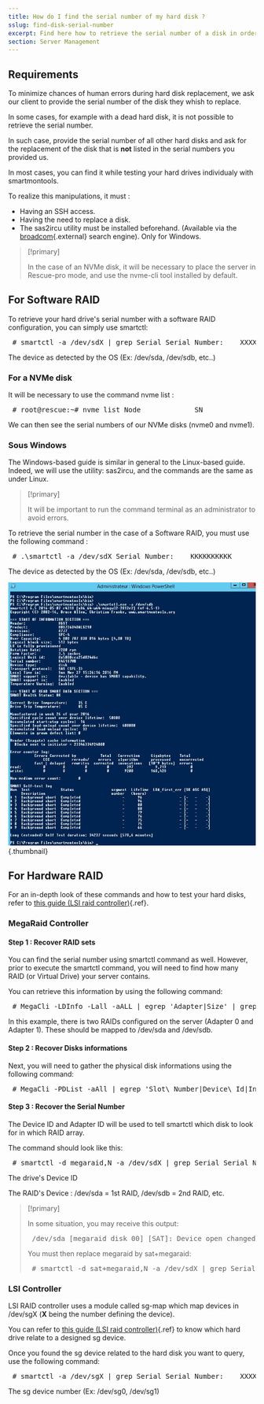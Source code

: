 ```yaml
---
title: How do I find the serial number of my hard disk ?
sslug: find-disk-serial-number
excerpt: Find here how to retrieve the serial number of a disk in order to proceed with its replacement.
section: Server Management
---
```



## Requirements
To minimize chances of human errors during hard disk replacement, we ask our client to provide the serial number of the disk they whish to replace.

In some cases, for example with a dead hard disk, it is not possible to retrieve the serial number.

In such case, provide the serial number of all other hard disks and ask for the replacement of the disk that is **not** listed in the serial numbers you provided us.

In most cases, you can find it while testing your hard drives individualy with smartmontools.

To realize this manipulations, it must :

- Having an SSH access.
- Having the need to replace a disk.
- The sas2ircu utility must be installed beforehand. (Available via the [broadcom](https://www.broadcom.com/support/download-search/?dk=sas2ircu){.external} search engine). Only for Windows.



> [!primary]
>
> In the case of an NVMe disk, it will be necessary to place the server in Rescue-pro mode, and use the nvme-cli tool installed by default.
> 


## For Software RAID
To retrieve your hard drive's serial number with a software RAID configuration, you can simply use smartctl:

<div> <style type="text/css" scoped>span.prompt:before{content:"# ";}</style> <pre class="highlight command-prompt"> <span class="prompt">smartctl -a /dev/sdX | grep Serial</span> <span class="output">Serial Number:    XXXXXXX</span> </pre></div>
The device as detected by the OS (Ex: /dev/sda, /dev/sdb, etc..)


### For a NVMe disk
It will be necessary to use the command nvme list :

<div> <style type="text/css" scoped>span.prompt:before{content:"# ";}</style> <pre class="highlight command-prompt"> <span class="prompt">root@rescue:~# nvme list</span> <span class="output">Node             SN                   Model                                    Namespace Usage                      Format           FW Rev</span> <span class="output">---------------- -------------------- ---------------------------------------- --------- -------------------------- ---------------- --------</span> <span class="output">/dev/nvme0n1     CVPF636600YC450RGN   INTEL SSDPE2MX450G7                      1         450.10  GB / 450.10  GB    512   B +  0 B   MDV10253</span> <span class="output">/dev/nvme1n1     CVPF6333002Y450RGN   INTEL SSDPE2MX450G7                      1         450.10  GB / 450.10  GB    512   B +  0 B   MDV10253</span> </pre></div>
We can then see the serial numbers of our NVMe disks (nvme0 and nvme1).


### Sous Windows
The Windows-based guide is similar in general to the Linux-based guide. Indeed, we will use the utility: sas2ircu, and the commands are the same as under Linux.



> [!primary]
>
> It will be important to run the command terminal as an administrator to avoid errors.
> 

To retrieve the serial number in the case of a Software RAID, you must use the following command :

<div> <style type="text/css" scoped>span.prompt:before{content:"# ";}</style> <pre class="highlight command-prompt"> <span class="prompt">.\smartctl -a /dev/sdX</span> <span class="output">Serial Number:    KKKKKKKKKK</span> </pre></div>
The device as detected by the OS (Ex: /dev/sda, /dev/sdb, etc..)


![smart_sdb_windows](images/smart_sdb_windows.png){.thumbnail}


## For Hardware RAID
For an in-depth look of these commands and how to test your hard disks, refer to [this guide (LSI raid controller)](../guide.en-au.md){.ref}.


### MegaRaid Controller

#### Step 1 &#58; Recover RAID sets
You can find the serial number using smartctl command as well. However, prior to execute the smartctl command, you will need to find how many RAID (or Virtual Drive) your server contains.

You can retrieve this information by using the following command:

<div> <style type="text/css" scoped>span.prompt:before{content:"# ";}</style> <pre class="highlight command-prompt"> <span class="prompt">MegaCli -LDInfo -Lall -aALL | egrep 'Adapter|Size' | grep -v Strip</span> <span class="output">Adapter 0 — Virtual Drive Information:</span> <span class="output">Size : 36.321 GB</span> <span class="output">Adapter 1 — Virtual Drive Information:</span> <span class="output">Size : 2.727 TB</span> </pre></div>
In this example, there is two RAIDs configured on the server (Adapter 0 and Adapter 1). These should be mapped to /dev/sda and /dev/sdb.


#### Step 2 &#58; Recover Disks informations
Next, you will need to gather the physical disk informations using the following command:

<div> <style type="text/css" scoped>span.prompt:before{content:"# ";}</style> <pre class="highlight command-prompt"> <span class="prompt">MegaCli -PDList -aAll | egrep 'Slot\ Number|Device\ Id|Inquiry\ Data|Raw|Firmware\ state' | sed 's/Slot/\nSlot/g'</span> <span class="blank">&nbsp;</span> <span class="output">Slot Number: 0</span> <span class="output">Device Id: 4</span> <span class="output">Raw Size: 279.460 GB [0x22eec130 Sectors]</span> <span class="output">Firmware state: Online, Spun Up</span> <span class="output">Inquiry Data: BTWL3450062J300PGN  INTEL SSDSC2BB300G4                     D2010355</span> <span class="blank">&nbsp;</span> <span class="output">Slot Number: 1</span> <span class="output">Device Id: 5</span> <span class="output">Raw Size: 279.460 GB [0x22eec130 Sectors]</span> <span class="output">Firmware state: Online, Spun Up</span> <span class="output">Inquiry Data: BTWL345003X6300PGN  INTEL SSDSC2BB300G4                     D2010355</span> <span class="blank">&nbsp;</span> <span class="output">Slot Number: 2</span> <span class="output">Device Id: 7</span> <span class="output">Raw Size: 2.728 TB [0x15d50a3b0 Sectors]</span> <span class="output">Firmware state: Online, Spun Up</span> <span class="output">Inquiry Data:       PN2234P8K2PKDYHGST HUS724030ALA640                    MF8OAA70</span> <span class="blank">&nbsp;</span> <span class="output">Slot Number: 3</span> <span class="output">Device Id: 6</span> <span class="output">Raw Size: 2.728 TB [0x15d50a3b0 Sectors]</span> <span class="output">Firmware state: Online, Spun Up</span> <span class="output">Inquiry Data:       PN2234P8JYP59YHGST HUS724030ALA640                    MF8OAA70</span> </pre></div>

#### Step 3 &#58; Recover the Serial Number
The Device ID and Adapter ID will be used to tell smartctl which disk to look for in which RAID array.

The command should look like this:

<div> <style type="text/css" scoped>span.prompt:before{content:"# ";}</style> <pre class="highlight command-prompt"> <span class="prompt">smartctl -d megaraid,N -a /dev/sdX | grep Serial</span> <span class="output">Serial Number:    XXXXXXX</span> </pre></div>
The drive's Device ID

The RAID's Device : /dev/sda = 1st RAID, /dev/sdb = 2nd RAID, etc.



> [!primary]
>
> In some situation, you may receive this output:
> <div> <style type="text/css" scoped>span.prompt:before{content:"$ ";}</style> <pre class="highlight command-prompt"> <span class="output">/dev/sda [megaraid_disk_00] [SAT]: Device open changed type from 'megaraid' to 'sat'</span> </pre></div>
> You must then replace megaraid by sat+megaraid:
> <div> <style type="text/css" scoped>span.prompt:before{content:"# ";}</style> <pre class="highlight command-prompt"> <span class="prompt">smartctl -d sat+megaraid,N -a /dev/sdX | grep Serial</span> <span class="output">Serial Number:    XXXXXXX</span> </pre></div>


### LSI Controller
LSI RAID controller uses a module called sg-map which map devices in /dev/sgX (**X** being the number defining the device).

You can refer to [this guide (LSI raid controller)](../guide.en-au.md){.ref} to know which hard drive relate to a designed sg device.

Once you found the sg device related to the hard disk you want to query, use the following command:

<div> <style type="text/css" scoped>span.prompt:before{content:"# ";}</style> <pre class="highlight command-prompt"> <span class="prompt">smartctl -a /dev/sgX | grep Serial</span> <span class="output">Serial Number:    XXXXXXX</span> </pre></div>
The sg device number (Ex: /dev/sg0, /dev/sg1)